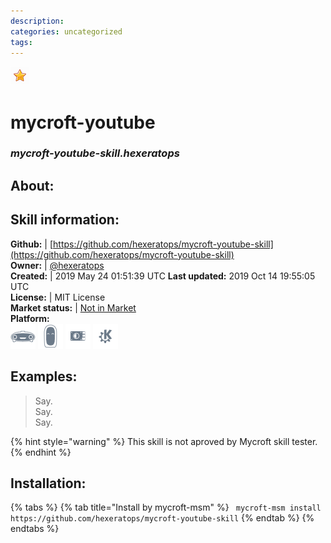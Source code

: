 ```yaml
--- 
description: 
categories: uncategorized   
tags:   
---
```


![](../.gitbook/assets/star.png)  
# mycroft-youtube  
### _mycroft-youtube-skill.hexeratops_  
## About:  


## Skill information:  
**Github:** | [https://github.com/hexeratops/mycroft-youtube-skill](https://github.com/hexeratops/mycroft-youtube-skill)  
**Owner:** | [@hexeratops](https://github.com/hexeratops)  
**Created:** | 2019 May 24 01:51:39 UTC  **Last updated:** 2019 Oct 14 19:55:05 UTC  
**License:** | MIT License  
**Market status:** | [Not in Market](https://market.mycroft.ai/skill/)  
**Platform:**  
 ![](../.gitbook/assets/mark-1-icon.png)  ![](../.gitbook/assets/mark-2-icon.png)  ![](../.gitbook/assets/picroft-icon.png)  ![](../.gitbook/assets/kde.png)   
## Examples:  
> Say.  
> Say.  
> Say.  
  
{% hint style="warning" %}
This skill is not aproved by Mycroft skill tester.
{% endhint %}
    
## Installation:  
{% tabs %}
{% tab title="Install by mycroft-msm" %}
``` mycroft-msm install https://github.com/hexeratops/mycroft-youtube-skill```
{% endtab %}
  {% endtabs %}
  